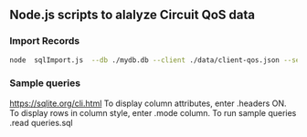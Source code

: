 ## Node.js scripts to alalyze Circuit QoS data


### Import Records
```bash
node  sqlImport.js  --db ./mydb.db --client ./data/client-qos.json --server ./data/server-qos.json --session ./data/cha/sessions.json --clean
```
### Sample queries
https://sqlite.org/cli.html
To display column attributes, enter .headers ON.
To display rows in column style, enter .mode column.
To run sample queries .read queries.sql
